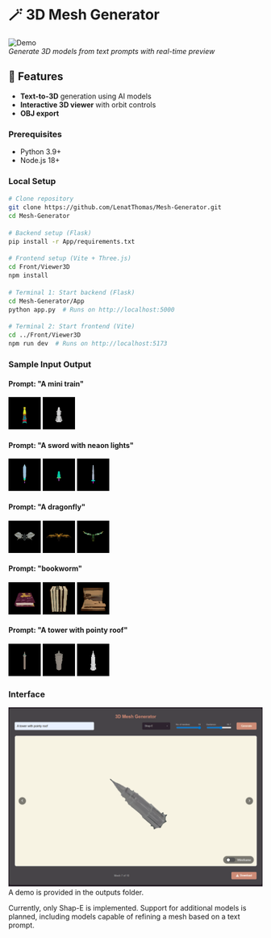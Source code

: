 # 🪄 3D Mesh Generator

![Demo](samples/demo.gif)  
*Generate 3D models from text prompts with real-time preview*

## 🌟 Features
- **Text-to-3D** generation using AI models
- **Interactive 3D viewer** with orbit controls
- **OBJ export** 

### Prerequisites
- Python 3.9+
- Node.js 18+

### Local Setup
```bash
# Clone repository
git clone https://github.com/LenatThomas/Mesh-Generator.git
cd Mesh-Generator

# Backend setup (Flask)
pip install -r App/requirements.txt

# Frontend setup (Vite + Three.js)
cd Front/Viewer3D
npm install

# Terminal 1: Start backend (Flask)
cd Mesh-Generator/App
python app.py  # Runs on http://localhost:5000

# Terminal 2: Start frontend (Vite)
cd ../Front/Viewer3D
npm run dev  # Runs on http://localhost:5173
```
### Sample Input Output
#### Prompt: "A mini train"
![Prompt: "A mini train"](outputs/train1.gif)
![Prompt: "A mini train"](outputs/train2.gif)
#### Prompt: "A sword with neaon lights"
![Prompt: "A sword with neaon lights"](outputs/sword1.gif)
![Prompt: "A sword with neaon lights"](outputs/sword2.gif)
![Prompt: "A sword with neaon lights"](outputs/sword3.gif)
#### Prompt: "A dragonfly"
![Prompt: "A dragonfly"](outputs/dragon1.gif)
![Prompt: "A dragonfly"](outputs/dragon2.gif)
![Prompt: "A dragonfly"](outputs/dragon3.gif)
#### Prompt: "bookworm"
![Prompt: "bookworm"](outputs/book2.gif)
![Prompt: "bookworm"](outputs/book3.gif)
![Prompt: "bookworm"](outputs/book4.gif)
#### Prompt: "A tower with pointy roof"
![Prompt: "A tower with pointy roof"](outputs/tower6.gif)
![Prompt: "A tower with pointy roof"](outputs/tower5.gif)
![Prompt: "A tower with pointy roof"](outputs/tower7.gif)

### Interface 
![Interface](outputs/Interface.png)
A demo is provided in the outputs folder. 

Currently, only Shap-E is implemented. Support for additional models is planned, including models capable of refining a mesh based on a text prompt.
